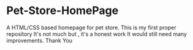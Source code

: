 # Pet-Store-HomePage
A HTML/CSS based homepage for pet store.
This is my first proper repository
It's not much but , it's a honest work
It would still need many improvements.
Thank You
